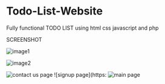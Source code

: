 # Todo-List-Website
Fully functional TODO LIST using html css javascript and php

SCREENSHOT

![image1](https://user-images.githubusercontent.com/78398190/151489696-84e109a3-c7dc-4966-a533-c5682de37d11.png)

![image2](https://user-images.githubusercontent.com/78398190/151489704-99138359-71ad-42eb-bbc2-3c33116d7d6e.png)

![contact us page](https://user-images.githubusercontent.com/78398190/151489720-3cd69768-0675-4116-b54d-7edadf3253be.png)
![signup page](https:
![main page](https://user-images.githubusercontent.com/78398190/151489732-5c419d17-71a7-4545-a85e-ba1c57923dee.png)
